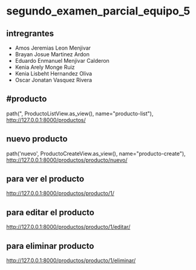 # segundo_examen_parcial_equipo_5

## intregrantes 
- Amos Jeremias Leon Menjivar
- Brayan Josue Martinez Ardon
- Eduardo Enmanuel Menjivar Calderon
- Kenia Arely Monge Ruiz
- Kenia Lisbeht Hernandez Oliva
- Oscar Jonatan Vasquez Rivera

## #producto

path(", ProductoListView.as_view(), name="producto-list"), http://127.0.0.1:8000/productos/

## nuevo producto

path('nuevo', ProductoCreateView.as_view(), name="producto-create"), http://127.0.0.1:8000/productos/producto/nuevo/

## para ver el producto 

http://127.0.0.1:8000/productos/producto/1/

## para editar el producto 

http://127.0.0.1:8000/productos/producto/1/editar/

## para eliminar producto 

http://127.0.0.1:8000/productos/producto/1/eliminar/
